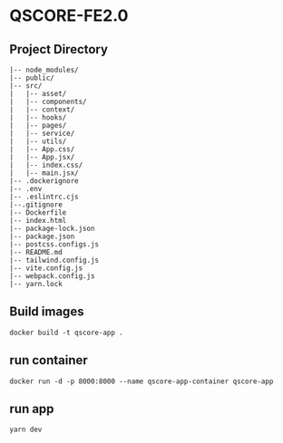 # QSCORE-FE2.0

## Project Directory

    |-- node_modules/
    |-- public/
    |-- src/
    |   |-- asset/
    |   |-- components/
    |   |-- context/ 
    |   |-- hooks/ 
    |   |-- pages/ 
    |   |-- service/ 
    |   |-- utils/ 
    |   |-- App.css/
    |   |-- App.jsx/ 
    |   |-- index.css/ 
    |   |-- main.jsx/ 
    |-- .dockerignore 
    |-- .env
    |-- .eslintrc.cjs
    |--.gitignore
    |-- Dockerfile
    |-- index.html
    |-- package-lock.json
    |-- package.json
    |-- postcss.configs.js
    |-- README.md
    |-- tailwind.config.js
    |-- vite.config.js
    |-- webpack.config.js
    |-- yarn.lock


## Build images

    docker build -t qscore-app .

## run container

    docker run -d -p 8000:8000 --name qscore-app-container qscore-app

    
## run app
    
    yarn dev
